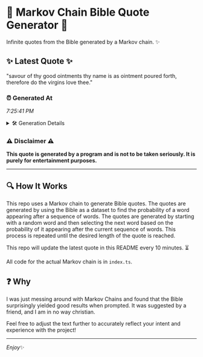 # 📖 Markov Chain Bible Quote Generator 📖

Infinite quotes from the Bible generated by a Markov chain. ✨

## ✨ Latest Quote ✨
"savour of thy good ointments thy name is as ointment poured forth, therefore do the virgins love thee."

### ⏰ Generated At
*7:25:41 PM*

<details>
    <summary>🛠️ Generation Details</summary>
    <p>
        <strong>🌱 Seed:</strong> savour<br>
        <strong>🔄 Iterations:</strong> 17<br>
        <strong>📜 Context History:</strong><br>[ savour ]: of<br>[ savour, of ]: thy<br>[ savour, of, thy ]: good<br>[ savour, of, thy, good ]: ointments<br>[ savour, of, thy, good, ointments ]: thy<br>[ savour, of, thy, good, ointments, thy ]: name<br>[ of, thy, good, ointments, thy, name ]: is<br>[ thy, good, ointments, thy, name, is ]: as<br>[ good, ointments, thy, name, is, as ]: ointment<br>[ ointments, thy, name, is, as, ointment ]: poured<br>[ thy, name, is, as, ointment, poured ]: forth,<br>[ name, is, as, ointment, poured, forth, ]: therefore<br>[ is, as, ointment, poured, forth,, therefore ]: do<br>[ as, ointment, poured, forth,, therefore, do ]: the<br>[ ointment, poured, forth,, therefore, do, the ]: virgins<br>[ poured, forth,, therefore, do, the, virgins ]: love<br>[ forth,, therefore, do, the, virgins, love ]: thee.<br>
    </p>
</details>

### ⚠️ Disclaimer ⚠️
**This quote is generated by a program and is not to be taken seriously. It is purely for entertainment purposes.**

---

## 🔍 How It Works

This repo uses a Markov chain to generate Bible quotes. The quotes are generated by using the Bible as a dataset to find the probability of a word appearing after a sequence of words. The quotes are generated by starting with a random word and then selecting the next word based on the probability of it appearing after the current sequence of words. This process is repeated until the desired length of the quote is reached.

This repo will update the latest quote in this README every 10 minutes. ⏳

All code for the actual Markov chain is in `index.ts`.

## ❓ Why

I was just messing around with Markov Chains and found that the Bible surprisingly yielded good results when prompted. 
It was suggested by a friend, and I am in no way christian.

Feel free to adjust the text further to accurately reflect your intent and experience with the project!

---

*Enjoy*✨
